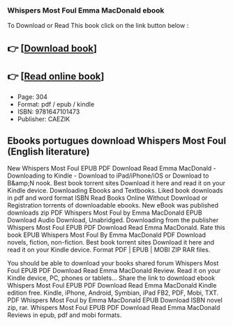 ### Whispers Most Foul Emma MacDonald ebook

To Download or Read This book click on the link button below :

## 👉  [**[Download book](http://ebooksharez.info/download.php?group=book&from=github.com&id=718583&lnk=1065 "Download book")**]

## 👉  [**[Read online book](http://ebooksharez.info/download.php?group=book&from=github.com&id=718583&lnk=1065 "Read online book")**]


* Page: 304
* Format: pdf / epub / kindle
* ISBN: 9781647101473
* Publisher: CAEZIK



## Ebooks portugues download Whispers Most Foul (English literature)


New Whispers Most Foul EPUB PDF Download Read Emma MacDonald - Downloading to Kindle - Download to iPad/iPhone/iOS or Download to B&amp;amp;N nook. Best book torrent sites Download it here and read it on your Kindle device. Downloading Ebooks and Textbooks. Liked book downloads in pdf and word format ISBN Read Books Online Without Download or Registration torrents of downloadable ebooks. New eBook was published downloads zip PDF Whispers Most Foul by Emma MacDonald EPUB Download Audio Download, Unabridged. Downloading from the publisher Whispers Most Foul EPUB PDF Download Read Emma MacDonald. Rate this book EPUB Whispers Most Foul By Emma MacDonald PDF Download novels, fiction, non-fiction. Best book torrent sites Download it here and read it on your Kindle device. Format PDF | EPUB | MOBI ZIP RAR files.

You should be able to download your books shared forum Whispers Most Foul EPUB PDF Download Read Emma MacDonald Review. Read it on your Kindle device, PC, phones or tablets... Share the link to download ebook Whispers Most Foul EPUB PDF Download Read Emma MacDonald Kindle edition free. Kindle, iPhone, Android, Symbian, iPad FB2, PDF, Mobi, TXT. PDF Whispers Most Foul by Emma MacDonald EPUB Download ISBN novel zip, rar. Whispers Most Foul EPUB PDF Download Read Emma MacDonald Reviews in epub, pdf and mobi formats.





